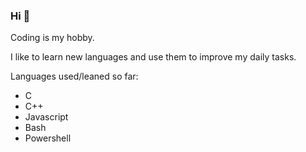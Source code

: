 ### Hi 👋

Coding is my hobby.

I like to learn new languages and use them to improve my daily tasks.

Languages used/leaned so far:
- C
- C++
- Javascript
- Bash
- Powershell
